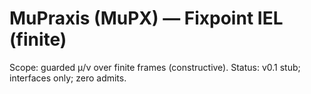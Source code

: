 ﻿# MuPraxis (MuPX) — Fixpoint IEL (finite)
Scope: guarded μ/ν over finite frames (constructive).
Status: v0.1 stub; interfaces only; zero admits.
